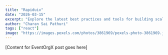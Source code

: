 ```yaml
---
title: "Rapiduix"
date: "2026-03-15"
excerpt: "Explore the latest best practices and tools for building scalable React applications."
author: "Charan Sai Pathuri"
tags: ["react"]
image: "https://images.pexels.com/photos/3861969/pexels-photo-3861969.jpeg"
---
```


[Content for EventOrgX post goes here]